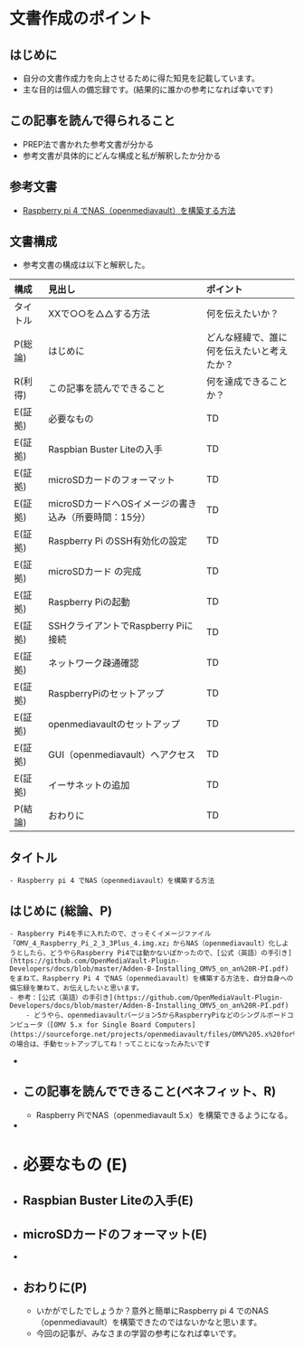 # 文書作成のポイント

## はじめに
- 自分の文書作成力を向上させるために得た知見を記載しています。
- 主な目的は個人の備忘録です。(結果的に誰かの参考になれば幸いです)

## この記事を読んで得られること
- PREP法で書かれた参考文書が分かる
- 参考文書が具体的にどんな構成と私が解釈したか分かる 

## 参考文書
- [Raspberry pi 4 でNAS（openmediavault）を構築する方法]( https://qiita.com/zono_0/items/1eb877ad9c6e5ac12532)

## 文書構成
- 参考文書の構成は以下と解釈した。

| 構成 | 見出し | ポイント |
| :--- | :--- | :--- |
| タイトル| XXで○○を△△する方法 | 何を伝えたいか？ |
| P(総論) | はじめに | どんな経緯で、誰に何を伝えたいと考えたか？ |
| R(利得) | この記事を読んでできること | 何を達成できることか？ |
| E(証拠) | 必要なもの | TD |
| E(証拠) | Raspbian Buster Liteの入手 | TD |
| E(証拠) | microSDカードのフォーマット | TD |
| E(証拠) | microSDカードへOSイメージの書き込み（所要時間：15分） | TD |
| E(証拠) | Raspberry Pi のSSH有効化の設定 | TD |
| E(証拠) | microSDカード の完成 | TD |
| E(証拠) | Raspberry Piの起動 | TD |
| E(証拠) | SSHクライアントでRaspberry Piに接続 | TD |
| E(証拠) | ネットワーク疎通確認 | TD |
| E(証拠) | RaspberryPiのセットアップ | TD |
| E(証拠) | openmediavaultのセットアップ | TD |
| E(証拠) | GUI（openmediavault）へアクセス | TD |
| E(証拠) | イーサネットの追加 | TD |
| P(結論) | おわりに | TD |

## タイトル

    - Raspberry pi 4 でNAS（openmediavault）を構築する方法
  


## はじめに (総論、P)
    - Raspberry Pi4を手に入れたので、さっそくイメージファイル「OMV_4_Raspberry_Pi_2_3_3Plus_4.img.xz」からNAS（openmediavault）化しようとしたら、どうやらRaspberry Pi4では動かないぽかったので、[公式（英語）の手引き](https://github.com/OpenMediaVault-Plugin-Developers/docs/blob/master/Adden-B-Installing_OMV5_on_an%20R-PI.pdf)をまねて、Raspberry Pi 4 でNAS（openmediavault）を構築する方法を、自分自身への備忘録を兼ねて、お伝えしたいと思います。
    - 参考：[公式（英語）の手引き](https://github.com/OpenMediaVault-Plugin-Developers/docs/blob/master/Adden-B-Installing_OMV5_on_an%20R-PI.pdf)
        - どうやら、openmediavaultバージョン5からRaspberryPiなどのシングルボードコンピュータ（[OMV 5.x for Single Board Computers](https://sourceforge.net/projects/openmediavault/files/OMV%205.x%20for%20Single%20Board%20Computers/)）の場合は、手動セットアップしてね！ってことになったみたいです
- 
- ## この記事を読んでできること(ベネフィット、R)
    - Raspberry PiでNAS（openmediavault 5.x）を構築できるようになる。
- 
- # 必要なもの (E)
- ## Raspbian Buster Liteの入手(E)
- ## microSDカードのフォーマット(E)
- 
- ## おわりに(P)
    - いかがでしたでしょうか？意外と簡単にRaspberry pi 4 でのNAS（openmediavault）を構築できたのではないかなと思います。
    - 今回の記事が、みなさまの学習の参考になれば幸いです。
